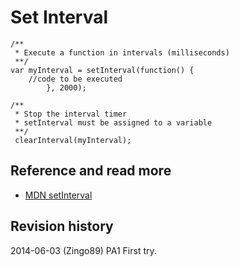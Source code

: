 Set Interval
==============================



```
/**
 * Execute a function in intervals (milliseconds)
 **/
var myInterval = setInterval(function() {
	//code to be executed
        }, 2000);

/**
 * Stop the interval timer
 * setInterval must be assigned to a variable
 **/
 clearInterval(myInterval);

```



Reference and read more
------------------------------

* [MDN setInterval](https://developer.mozilla.org/en-US/docs/Web/API/Window.setInterval)


Revision history
------------------------------

2014-06-03 (Zingo89) PA1 First try.